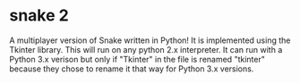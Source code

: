 # snake 2
A multiplayer version of Snake written in Python!
It is implemented using the Tkinter library.
This will run on any python 2.x interpreter. It can run with a Python 3.x verison but only if "Tkinter" in the file is renamed "tkinter" because they chose to rename it that way for Python 3.x versions.
